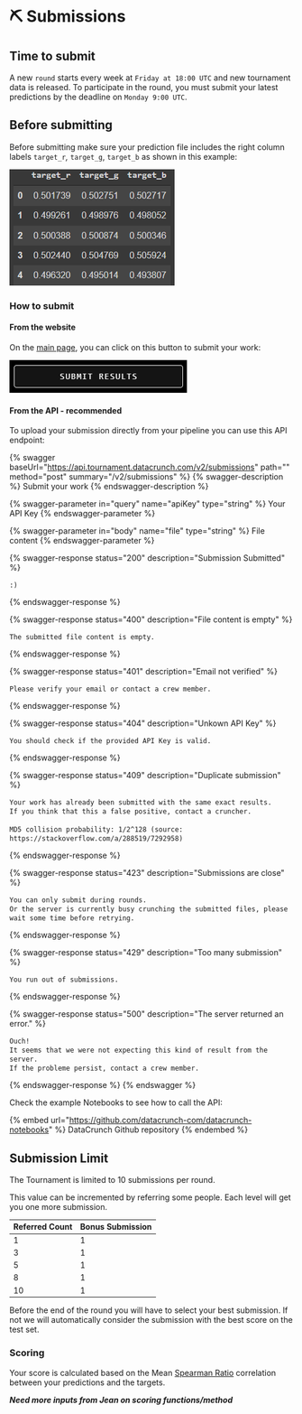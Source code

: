 # ⛏ Submissions

## Time to submit

A new `round` starts every week at `Friday at 18:00 UTC` and new tournament data is released. To participate in the round, you must submit your latest predictions by the deadline on `Monday 9:00 UTC`.

## Before submitting

Before submitting make sure your prediction file includes the right column labels `target_r`_,_ `target_g`, `target_b` as shown in this example:

![Example of prediction file](<../.gitbook/assets/image (20).png>)

### How to submit

#### From the website

On the [main page](http://tournament.datacrunch.com), you can click on this button to submit your work:

![](<../.gitbook/assets/image (1).png>)

#### From the API - recommended

To upload your submission directly from your pipeline you can use this API endpoint:

{% swagger baseUrl="https://api.tournament.datacrunch.com/v2/submissions" path="" method="post" summary="/v2/submissions" %}
{% swagger-description %}
Submit your work
{% endswagger-description %}

{% swagger-parameter in="query" name="apiKey" type="string" %}
Your API Key
{% endswagger-parameter %}

{% swagger-parameter in="body" name="file" type="string" %}
File content
{% endswagger-parameter %}

{% swagger-response status="200" description="Submission Submitted" %}
```
:)
```
{% endswagger-response %}

{% swagger-response status="400" description="File content is empty" %}
```
The submitted file content is empty.
```
{% endswagger-response %}

{% swagger-response status="401" description="Email not verified" %}
```
Please verify your email or contact a crew member.
```
{% endswagger-response %}

{% swagger-response status="404" description="Unkown API Key" %}
```
You should check if the provided API Key is valid.
```
{% endswagger-response %}

{% swagger-response status="409" description="Duplicate submission" %}
```
Your work has already been submitted with the same exact results.
If you think that this a false positive, contact a cruncher.

MD5 collision probability: 1/2^128 (source: https://stackoverflow.com/a/288519/7292958)
```
{% endswagger-response %}

{% swagger-response status="423" description="Submissions are close" %}
```
You can only submit during rounds.
Or the server is currently busy crunching the submitted files, please wait some time before retrying.
```
{% endswagger-response %}

{% swagger-response status="429" description="Too many submission" %}
```
You run out of submissions.
```
{% endswagger-response %}

{% swagger-response status="500" description="The server returned an error." %}
```
Ouch!
It seems that we were not expecting this kind of result from the server.
If the probleme persist, contact a crew member.
```
{% endswagger-response %}
{% endswagger %}

Check the example Notebooks to see how to call the API:

{% embed url="https://github.com/datacrunch-com/datacrunch-notebooks" %}
DataCrunch Github repository
{% endembed %}

## Submission Limit

The Tournament is limited to 10 submissions per round.

This value can be incremented by referring some people. Each level will get you one more submission.

| Referred Count | Bonus Submission |
| -------------- | ---------------- |
| 1              | 1                |
| 3              | 1                |
| 5              | 1                |
| 8              | 1                |
| 10             | 1                |

Before the end of the round you will have to select your best submission. If not we will automatically consider the submission with the best score on the test set.

### Scoring

Your score is calculated based on the Mean [Spearman Ratio](https://docs.scipy.org/doc/scipy/reference/generated/scipy.stats.spearmanr.html) correlation between your predictions and the targets.

_**Need more inputs from Jean on scoring functions/method**_
